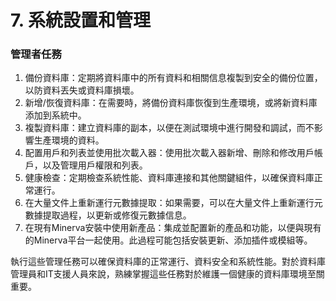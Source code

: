 # 7. 系統設置和管理

### 管理者任務

1. 備份資料庫：定期將資料庫中的所有資料和相關信息複製到安全的備份位置，以防資料丟失或資料庫損壞。
2. 新增/恢復資料庫：在需要時，將備份資料庫恢復到生產環境，或將新資料庫添加到系統中。
3. 複製資料庫：建立資料庫的副本，以便在測試環境中進行開發和調試，而不影響生產環境的資料。
4. 配置用戶和列表並使用批次載入器：使用批次載入器新增、刪除和修改用戶帳戶，以及管理用戶權限和列表。
5. 健康檢查：定期檢查系統性能、資料庫連接和其他關鍵組件，以確保資料庫正常運行。
6. 在大量文件上重新運行元數據提取：如果需要，可以在大量文件上重新運行元數據提取過程，以更新或修復元數據信息。
7. 在現有Minerva安裝中使用新產品：集成並配置新的產品和功能，以便與現有的Minerva平台一起使用。此過程可能包括安裝更新、添加插件或模組等。

執行這些管理任務可以確保資料庫的正常運行、資料安全和系統性能。對於資料庫管理員和IT支援人員來說，熟練掌握這些任務對於維護一個健康的資料庫環境至關重要。
